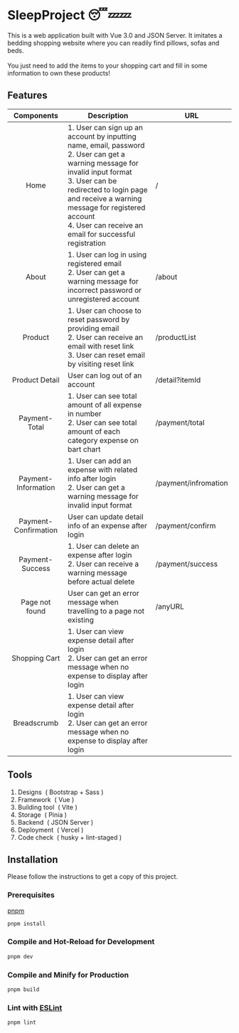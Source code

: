 # SleepProject :sleeping::zzz::zzz:

This is a web application built with Vue 3.0 and JSON Server. It imitates a bedding shopping website where you can readily find pillows, sofas and beds. </br></br> You just need to add the items to your shopping cart and fill in some information to own these products!

## Features
|          Components               | Description                                                  | URL                  |
| :--------------------------: | ------------------------------------------------------------ | -------------------- |
|    Home    | 1. User can sign up an account by inputting name, email, password<br>2. User can get a warning message for invalid input format<br>3. User can be redirected to login page and receive a warning message for registered account<br>4. User can receive an email for successful registration | /      |
|      About       | 1. User can log in using registered email<br>2. User can get a warning message for incorrect password or unregistered account | /about         |
|        Product        | 1. User can choose to reset password by providing email<br>2. User can receive an email with reset link<br>3. User can reset email by visiting reset link | /productList         |
|           Product Detail            | User can log out of an account                               | /detail?itemId        |
|      Payment-Total      | 1. User can see total amount of all expense in number<br>2. User can see total amount of each category expense on bart chart | /payment/total                    |
|      Payment-Information       | 1. User can add an expense with related info after login<br>2. User can get a warning message for invalid input format | /payment/infromation        |
|       Payment-Confirmation        | User can update detail info of an expense after login        | /payment/confirm   |
|      Payment-Success       | 1. User can delete an expense after login<br>2. User can receive a warning message before actual delete | /payment/success |
|        Page not found        | User can get an error message when travelling to a page not existing | /anyURL      |
|      Shopping Cart        | 1. User can view expense detail after login<br>2. User can get an error message when no expense to display after login |                     |
|      Breadscrumb        | 1. User can view expense detail after login<br>2. User can get an error message when no expense to display after login |                     |

## Tools
1. Designs&nbsp; (&nbsp;Bootstrap + Sass&nbsp;)
2. Framework&nbsp; (&nbsp;Vue&nbsp;)
3. Building tool&nbsp; (&nbsp;Vite&nbsp;) 
4. Storage&nbsp; (&nbsp;Pinia&nbsp;)
5. Backend&nbsp; (&nbsp;JSON Server&nbsp;)
6. Deployment&nbsp; (&nbsp;Vercel&nbsp;)
7. Code check&nbsp; (&nbsp;husky + lint-staged&nbsp;)

## Installation
Please follow the instructions to get a copy of this project.

### Prerequisites
<a href="https://pnpm.io/installation">pnpm</a> 

```sh
pnpm install
```

### Compile and Hot-Reload for Development

```sh
pnpm dev
```

### Compile and Minify for Production

```sh
pnpm build
```

### Lint with [ESLint](https://eslint.org/)

```sh
pnpm lint
```
